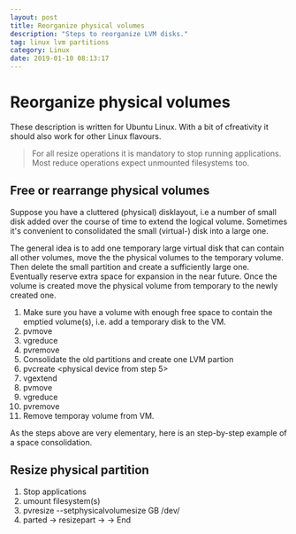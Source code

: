 ```yaml
---
layout: post
title: Reorganize physical volumes
description: "Steps to reorganize LVM disks."
tag: linux lvm partitions
category: Linux
date: 2019-01-10 08:13:17
---
```

# Reorganize physical volumes

These description is written for Ubuntu Linux. With a bit of cfreativity it should also work for other Linux flavours.


> For all resize operations it is mandatory to stop running applications. Most reduce operations expect unmounted filesystems too.

## Free or rearrange physical volumes
Suppose you have a cluttered (physical) disklayout, i.e a number of small disk added over the course of time to extend the logical volume. Sometimes it's convenient to consolidated the small (virtual-) disk into a large one.

The general idea is to add one temporary large virtual disk that can contain all other volumes, move the the physical volumes to the temporary volume. Then delete the small partition and create a sufficiently large one. Eventually reserve extra space for expansion in the near future. Once the volume is created move the physical volume from temporary to the newly created one.

1. Make sure you have a volume with enough free space to contain the emptied volume(s), i.e. add a temporary disk to the VM.
1. pvmove <source device> <destination temporary device>
1. vgreduce <volumegroup> <physical device>
1. pvremove <physical device>
1. Consolidate the old partitions and create one LVM partion
1. pvcreate <physical device from step 5>
1. vgextend <volumegroup> <physical device>
1. pvmove <source temporary device> <destination device>
1. vgreduce <volumegroup> <temporary device>
1. pvremove <temporary device>
1. Remove temporay volume from VM.


As the steps above are very elementary, here is an step-by-step example of a space consolidation. 

## Resize physical partition

1. Stop applications
1. umount filesystem(s)
1. pvresize --setphysicalvolumesize <newsize>GB /dev/<physical volume>
1. parted → resizepart → <partnumber> → End

